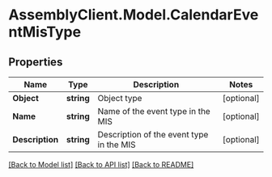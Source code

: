 # AssemblyClient.Model.CalendarEventMisType
## Properties

Name | Type | Description | Notes
------------ | ------------- | ------------- | -------------
**Object** | **string** | Object type | [optional] 
**Name** | **string** | Name of the event type in the MIS | [optional] 
**Description** | **string** | Description of the event type in the MIS | [optional] 

[[Back to Model list]](../README.md#documentation-for-models) [[Back to API list]](../README.md#documentation-for-api-endpoints) [[Back to README]](../README.md)

